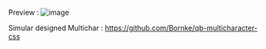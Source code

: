 Preview :
![image](https://github.com/Bornke/qb-spawn-css/assets/134039499/6ccad91f-be84-4c76-aaf2-c4b90b68425c)

Simular designed Multichar :
https://github.com/Bornke/qb-multicharacter-css
